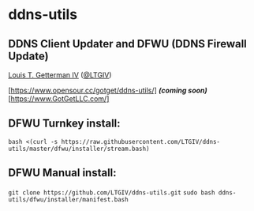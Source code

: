 # ddns-utils
## DDNS Client Updater and DFWU (DDNS Firewall Update)
[Louis T. Getterman IV](https://github.com/LTGIV) ([@LTGIV](https://twitter.com/LTGIV))

[https://www.opensour.cc/gotget/ddns-utils/] ***(coming soon)***
[https://www.GotGetLLC.com/]

## DFWU Turnkey install:
`bash <(curl -s https://raw.githubusercontent.com/LTGIV/ddns-utils/master/dfwu/installer/stream.bash)`

## DFWU Manual install:
`git clone https://github.com/LTGIV/ddns-utils.git`
`sudo bash ddns-utils/dfwu/installer/manifest.bash`
